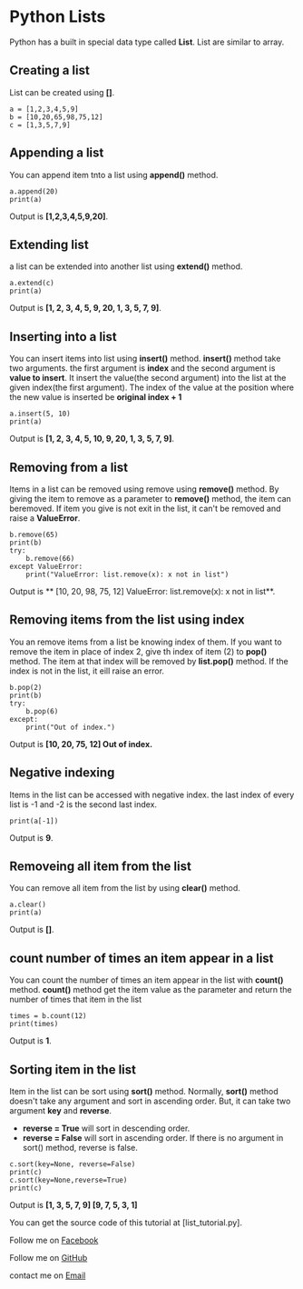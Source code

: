# Python Lists
Python has a built in special data type called **List**. List are similar to array.

## Creating a list
List can be created using **[]**.
```
a = [1,2,3,4,5,9]
b = [10,20,65,98,75,12]
c = [1,3,5,7,9]
```

## Appending a list
You can append item tnto a list using **append()** method.
```
a.append(20)
print(a)
```
Output is **[1,2,3,4,5,9,20]**.

## Extending list
a list can be extended into another list using **extend()** method.
```
a.extend(c)
print(a)
```
Output is **[1, 2, 3, 4, 5, 9, 20, 1, 3, 5, 7, 9]**.

## Inserting into a list
You can insert items into list using **insert()** method. **insert()** method take two arguments. the first argument is **index** and the second argument is **value to insert**. It insert the value(the second argument) into the list at the given index(the first argument). The index of the value at the position where the new value is inserted be **original index + 1**
```
a.insert(5, 10)
print(a)
```
Output is **[1, 2, 3, 4, 5, 10, 9, 20, 1, 3, 5, 7, 9]**.

## Removing from a list
Items in a list can be removed using remove using **remove()** method. By giving the item to remove as a parameter to **remove()** method, the item can beremoved. If item you give is not exit in the list, it can't be removed and raise a **ValueError**.
```
b.remove(65)
print(b)
try:
    b.remove(66)
except ValueError:
    print("ValueError: list.remove(x): x not in list")
```
Output is **
[10, 20, 98, 75, 12]
ValueError: list.remove(x): x not in list**.

## Removing items from the list using index
You an remove items from a list be knowing index of them. If you want to remove the item in place of index 2, give th index of item (2) to **pop()** method. The item at that index will be removed by **list.pop()** method. If the index is not in the list, it eill raise an error.
```
b.pop(2)
print(b)
try:
    b.pop(6)
except:
    print("Out of index.")
```
Output is 
**[10, 20, 75, 12]
Out of index.**

## Negative indexing
Items in the list can be accessed with negative index. the last index of every list is -1 and -2 is the second last index. 
```
print(a[-1])
```
Output is **9**.

## Removeing all item from the list
You can remove all item from the list by using **clear()** method.
```
a.clear()
print(a)
```
Output is **[]**.

## count number of times an item appear in a list
You can count the number of times an item appear in the list with **count()** method. **count()** method get the item value as the parameter and return the number of times that item in the list
```
times = b.count(12)
print(times)
```
Output is **1**.

## Sorting item in the list
Item in the list can be sort using **sort()** method. Normally, **sort()** method doesn't take any argument and sort in ascending order. But, it can take two argument **key** and **reverse**. 
- **reverse = True** will sort in descending order.
- **reverse = False** will sort in ascending order.
If there is no argument in sort() method, reverse is false.
```
c.sort(key=None, reverse=False)
print(c)
c.sort(key=None,reverse=True)
print(c)
```
Output is 
**[1, 3, 5, 7, 9]
[9, 7, 5, 3, 1]**

You can get the source code of this tutorial at [list_tutorial.py].

Follow me on [Facebook](https://www.facebook.com/zinyaw3063)

Follow me on [GitHub](https://www.github.com/aungnyeinchan351)

contact me on [Email](mailto:aungnyeinchan3063@protonmail.com)
